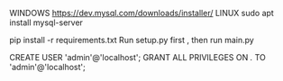 WINDOWS https://dev.mysql.com/downloads/installer/
LINUX sudo apt install mysql-server

pip install -r requirements.txt
Run setup.py first , then run main.py 


CREATE USER 'admin'@'localhost';
GRANT ALL PRIVILEGES ON *.* TO 'admin'@'localhost';
